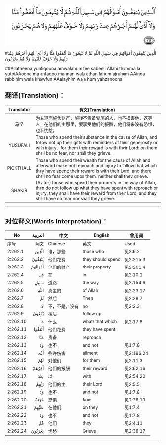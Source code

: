 ![002:262](images/002_262.gif)

#الَّذِينَ يُنْفِقُونَ أَمْوَالَهُمْ فِي سَبِيلِ اللَّهِ ثُمَّ لَا يُتْبِعُونَ مَا أَنْفَقُوا مَنًّا وَلَا أَذًى ۙ لَهُمْ أَجْرُهُمْ عِنْدَ رَبِّهِمْ وَلَا خَوْفٌ عَلَيْهِمْ وَلَا هُمْ يَحْزَنُونَ 

##Allatheena yunfiqoona amwalahum fee sabeeli Allahi thumma la yutbiAAoona ma anfaqoo mannan wala athan lahum ajruhum AAinda rabbihim wala khawfun AAalayhim wala hum yahzanoona 

## 翻译(Translation)：

| Translator | 译文(Translation)                                            |
| :--------: | ------------------------------------------------------------ |
|    马坚    | 为主道而施舍财产，施後不责备受施的人，也不损害他，这等人，在他们的主那里，要享受他们的报酬，他们将来没有恐惧，也不忧愁。 |
|  YUSUFALI  | Those who spend their substance in the cause of Allah, and follow not up their gifts with reminders of their generosity or with injury,-for them their reward is with their Lord: on them shall be no fear, nor shall they grieve. |
| PICKTHALL  | Those who spend their wealth for the cause of Allah and afterward make not reproach and injury to follow that which they have spent; their reward is with their Lord, and there shall no fear come upon them, neither shall they grieve. |
|   SHAKIR   | (As for) those who spend their property in the way of Allah, then do not follow up what they have spent with reproach or injury, they shall have their reward from their Lord, and they shall have no fear nor shall they grieve. |

---

## 对位释义(Words Interpretation)：

| No   | العربية | 中文    | English | 曾用词 |
| ---- | ------: | ------- | ------- | ------ |
| 序号 |    阿文 | Chinese | 英文    | Used   |
| 2:262.1  | الَّذِينَ   | 谁，那些       | those who         | 见2:6.2    |
| 2:262.2  | يُنْفِقُونَ  | 他们花费       | they should spend | 见2:215.3  |
| 2:262.3  | أَمْوَالَهُمْ | 他们的财产     | their property    | 见2:261.4  |
| 2:262.4  | فِي      | 在             | in                | 见2:10.1   |
| 2:262.5  | سَبِيلِ    | 道路           | the way           | 见2:154.6  |
| 2:262.6  |    اللَّهِ | 真主的         | of Allah          | 见2:23.17  |
| 2:262.7  | ثُمَّ      | 然后           | Then              | 见2:28.7   |
| 2:262.8  | لَا      | 不，不是，没有 | no                | 见2:2.3    |
| 2:262.9  | يُتْبِعُونَ  | 稍后           | follow up         |            |
| 2:262.10 | مَا      | 什么           | what/ that which  | 见2:17.8   |
| 2:262.11 | أَنْفَقُوا  | 他们花费       | they have spent   |            |
| 2:262.12 | مَنًّا     | 责备           | reproach          |            |
| 2:262.13 | وَلَا     | 也不           | and not           | 见1:7.8    |
| 2:262.14 | أَذًى     | 些许伤害     | ailment           | 见2:196.24 |
| 2:262.15 | لَهُمْ     | 对他们         | for them          | 见2:11.3   |
| 2:262.16 | أَجْرُهُمْ   | 他们的报酬     | their reward      | 见2:62.16  |
| 2:262.17 | عِنْدَ     | 以             | with              | 见2:54.20  |
| 2:262.18 | رَبِّهِمْ    | 他们的主       | their Lord        | 见2:5.5    |
| 2:262.19 | وَلَا     | 也不           | and not           | 见1:7.8    |
| 2:262.20 | خَوْفٌ     | 恐惧           | fear              | 见2:38.13  |
| 2:262.21 | عَلَيْهِمْ   | 在他们         | on they           | 见1:7.4    |
| 2:262.22 | وَلَا     | 也不           | and not           | 见1:7.8    |
| 2:262.23 | هُمْ      | 他们           | they              | 见2:4.11   |
| 2:262.24 | يَحْزَنُونَ  | 忧愁           | Grieve            | 见2:38.17  |

---
